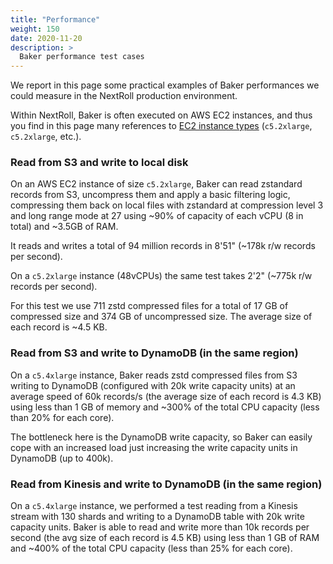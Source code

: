 ```yaml
---
title: "Performance"
weight: 150
date: 2020-11-20
description: >
  Baker performance test cases
---
```


We report in this page some practical examples of Baker performances we could measure in the
NextRoll production environment.

Within NextRoll, Baker is often executed on AWS EC2 instances, and thus you find in this page
many references to
[EC2 instance types](https://aws.amazon.com/ec2/instance-types/) (`c5.2xlarge`, `c5.2xlarge`, etc.).

### Read from S3 and write to local disk

On an AWS EC2 instance of size `c5.2xlarge`, Baker can read zstandard records from S3, uncompress
them and apply a basic filtering logic, compressing them back on local files with zstandard at
compression level 3 and long range mode at 27 using ~90% of capacity of each vCPU (8 in total) and
~3.5GB of RAM.  

It reads and writes a total of 94 million records in 8'51" (~178k r/w records per second).

On a `c5.2xlarge` instance (48vCPUs) the same test takes 2'2" (~775k r/w records per second).

For this test we use 711 zstd compressed files for a total of 17 GB of compressed size and 374 GB
of uncompressed size. The average size of each record is ~4.5 KB.

### Read from S3 and write to DynamoDB (in the same region)

On a `c5.4xlarge` instance, Baker reads zstd compressed files from S3 writing to DynamoDB (configured
with 20k write capacity units) at an average speed of 60k records/s (the average size of each record
is 4.3 KB) using less than 1 GB of memory and ~300% of the total CPU capacity (less than 20% for
each core).

The bottleneck here is the DynamoDB write capacity, so Baker can easily cope with an increased load
just increasing the write capacity units in DynamoDB (up to 400k).

### Read from Kinesis and write to DynamoDB (in the same region)

On a `c5.4xlarge` instance, we performed a test reading from a Kinesis stream with 130 shards and
writing to a DynamoDB table with 20k write capacity units. Baker is able to read and write more
than 10k records per second (the avg size of each record is 4.5 KB) using less than 1 GB of RAM and
~400% of the total CPU capacity (less than 25% for each core).
